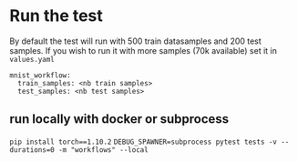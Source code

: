 # Run the test

By default the test will run with 500 train datasamples and 200 test samples. If you wish to run it with more samples (70k available) set it in `values.yaml`
```
mnist_workflow:
  train_samples: <nb train samples>
  test_samples: <nb test samples>
```

## run locally with docker or subprocess


`pip install torch==1.10.2`
`DEBUG_SPAWNER=subprocess pytest tests -v --durations=0 -m "workflows" --local`
